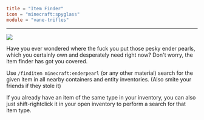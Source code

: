 ```toml
title = "Item Finder"
icon = "minecraft:spyglass"
module = "vane-trifles"
```
---
![](assets/gifs/item_finder.gif)

Have you ever wondered where the fuck you put those pesky ender pearls, which you certainly own
and desperately need right now? Don't worry, the item finder has got you covered.

Use `/finditem minecraft:enderpearl` (or any other material) search for the given item in all nearby
containers and entity inventories. (Also smite your friends if they stole it)

If you already have an item of the same type in your inventory, you can also just
shift-rightclick it in your open inventory to perform a search for that item type.
